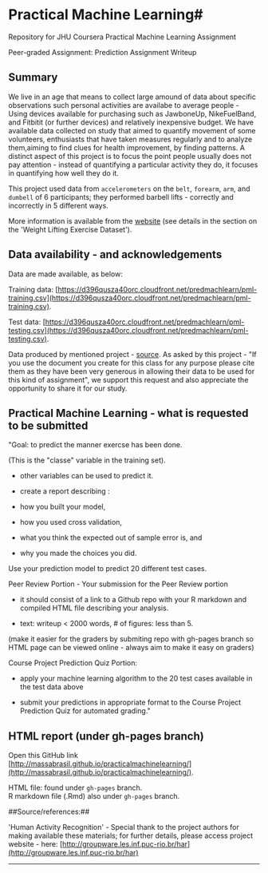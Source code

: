 

# Practical Machine Learning#

Repository for JHU Coursera Practical Machine Learning Assignment

Peer-graded Assignment: Prediction Assignment Writeup


## Summary  ##

We live in an age that means to collect large amound of data about specific observations such personal activities are availabe to average people - Using devices available for purchasing such as JawboneUp, NikeFuelBand, and Fitbitit (or further devices) and   relatively inexpensive budget. We have available data collected on study that aimed to quantify movement of some volunteers, enthusiasts that have taken measures regularly and to analyze them,aiming to find clues for health improvement, by finding  patterns. A distinct aspect of this project is to focus the point people usually does not pay attention - instead of quantifying a particular activity they do, it focuses in quantifying how well they do it.

This project used data from `accelerometers` on the `belt`, `forearm`, `arm`, and `dumbell` of 6 participants; they performed barbell lifts - correctly and incorrectly in 5 different ways. 

More information is available from the [website](http://groupware.les.inf.puc-rio.br/har) (see details in the section on the 'Weight Lifting Exercise Dataset').

## Data availability - and acknowledgements ##

Data are made available, as below:

Training data: [https://d396qusza40orc.cloudfront.net/predmachlearn/pml-training.csv](https://d396qusza40orc.cloudfront.net/predmachlearn/pml-training.csv). 

Test data: [https://d396qusza40orc.cloudfront.net/predmachlearn/pml-testing.csv](https://d396qusza40orc.cloudfront.net/predmachlearn/pml-testing.csv). 

Data produced by mentioned project - [source](http://groupware.les.inf.puc-rio.br/har). 
As asked by this project - "If you use the document you create for this class for any purpose please cite them as they have been very generous in allowing their data to be used for this kind of assignment", we support this request and also appreciate the opportunity to share it for our study.

## Practical Machine Learning - what is requested to be submitted ##

"Goal: to predict the manner exercse has been done. 

(This is the "classe" variable in the training set). 

- other variables can be used to predict it. 

- create a report describing : 

 - how you built your model,  
 
 - how you used cross validation, 
 
 - what you think the expected out of sample error is, and 
 
 - why you made the choices you did. 

Use your prediction model to predict 20 different test cases. 

Peer Review Portion - Your submission for the Peer Review portion

- it should consist of a link to a Github repo with 
   your R markdown and compiled HTML file describing your analysis. 
   
- text: writeup < 2000 words, # of figures: less than 5. 

(make it easier for the graders by submiting repo with gh-pages branch so HTML page can be viewed online - always aim to make it easy on graders)

Course Project Prediction Quiz Portion:

- apply your machine learning algorithm to the 20 test cases available in the test data above 

- submit your predictions in appropriate format to the Course Project Prediction Quiz for automated grading."


## HTML report (under gh-pages branch) ##

Open this GitHub link [http://massabrasil.github.io/practicalmachinelearning/](http://massabrasil.github.io/practicalmachinelearning/).  

HTML file: found under `gh-pages` branch.    
R markdown file (.Rmd) also under `gh-pages` branch.     

##Source/references:##

'Human Activity Recognition' - Special thank to the project authors for making available these materials; for further details, please access project website - here: [http://groupware.les.inf.puc-rio.br/har](http://groupware.les.inf.puc-rio.br/har)



----------